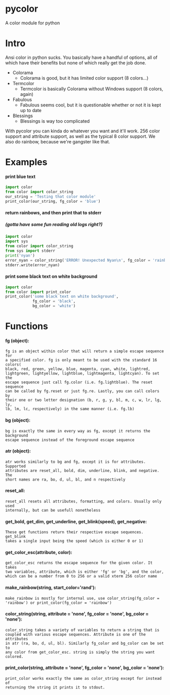 pycolor
=======

A color module for python

# Intro
Ansi color in python sucks. You basically have a handful of options, all of
which have their benefits but none of which really get the job done.

* Colorama
	* Colorama is good, but it has limited color support (8 colors...)
* Termcolor
	* Termcolor is basically Colorama without Windows support (8 colors, again)
* Fabulous
	* Fabulous seems cool, but it is questionable whether or not it is kept up
	to date
* Blessings
	* Blessings is way too complicated

With pycolor you can kinda do whatever you want and it'll work. 256 color
support and attribute support, as well as the typical 8 color support. We also
do rainbow, because we're gangster like that.

# Examples
#### print blue text
```python
import color
from color import color_string
our_string = 'Testing that color module'
print_color(our_string, fg_color = 'blue')
```

#### return rainbows, and then print that to stderr

##### (gotta have some fun reading old logs right?)

```python
import color
import sys
from color import color_string
from sys import stderr
print('nyan')
error_nyan = color_string('ERROR! Unexpected Nyan\n', fg_color = 'rainbow')
stderr.write(error_nyan)
```

#### print some black text on white background

```python
import color
from color import print_color
print_color('some black text on white background',
            fg_color = 'black',
            bg_color = 'white')
```

# Functions
#### fg (object):

	fg is an object within color that will return a simple escape sequence for 
	a specified color. fg is only meant to be used with the standard 16 colors(
	black, red, green, yellow, blue, magenta, cyan, white, lightred, 
	lightgreen, lightyellow, lightblue, lightmagenta, lightcyan). To set the 
	escape sequence just call fg.color (i.e. fg.lightblue). The reset sequence
	can be called by fg.reset or just fg.re. Lastly, you can call colors by 
	their one or two letter designation (b, r, g, y, bl, m, c, w, lr, lg, ly, 
	lb, lm, lc, respectively) in the same manner (i.e. fg.lb)

#### bg (object):

	bg is exactly the same in every way as fg, except it returns the background
	escape sequence instead of the foreground escape sequence

#### atr (object):

	atr works similarly to bg and fg, except it is for attributes. Supported
	attributes are reset_all, bold, dim, underline, blink, and negative. The
	short names are ra, bo, d, ul, bl, and n respectively

#### reset_all:

	reset_all resets all attributes, formatting, and colors. Usually only used
	internally, but can be usefull nonetheless

#### get_bold, get_dim, get_underline, get_blink(speed), get_negative:

	These get functions return their respective escape sequences. get_blink
	takes a single input being the speed (which is either 0 or 1)

#### get_color_esc(attribute, color):

	get_color_esc returns the escape sequence for the given color. It takes
	two variables, attribute, which is either 'fg' or 'bg', and the color,
	which can be a number from 0 to 256 or a valid xterm 256 color name

#### make_rainbow(string, start_color='rand'):

	make_rainbow is mostly for internal use, use color_string(fg_color =
	'rainbow') or print_color(fg_color = 'rainbow')

#### color_string(string, attribute = 'none', fg_color = 'none', bg_color = 'none'):

	color_string takes a variety of variables to return a string that is
	coupled with various escape sequences. Attribute is one of the attributes
	in atr (ra, bo, d, ul, bl). Similarly fg_color and bg_color can be set to
	any color from get_color_esc. string is simply the string you want colored.

#### print_color(string, attribute = 'none', fg_color = 'none', bg_color = 'none'):

	print_color works exactly the same as color_string except for instead of
	returning the string it prints it to stdout.
